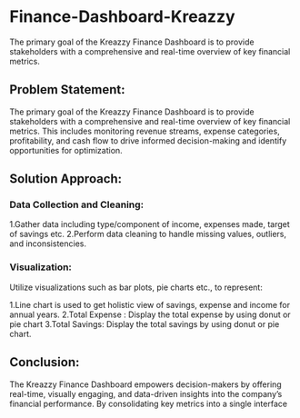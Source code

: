 # Finance-Dashboard-Kreazzy
The primary goal of the Kreazzy Finance Dashboard is to provide stakeholders with a comprehensive and real-time overview of key financial metrics. 

## Problem Statement:
The primary goal of the Kreazzy Finance Dashboard is to provide stakeholders with a comprehensive and real-time overview of key financial metrics. This includes monitoring revenue streams, expense categories, profitability, and cash flow to drive informed decision-making and identify opportunities for optimization.

## Solution Approach:

### Data Collection and Cleaning:

1.Gather data including type/component of income, expenses made, target of savings etc.
2.Perform data cleaning to handle missing values, outliers, and inconsistencies.

### Visualization:
Utilize visualizations such as bar plots, pie charts etc., to represent:

  1.Line chart is used to get holistic view of savings, expense and income for annual years.
  2.Total Expense : Display the total expense by using donut or pie chart
  3.Total Savings: Display the total savings by using donut or pie chart.
  
## Conclusion:
The Kreazzy Finance Dashboard empowers decision-makers by offering real-time, visually engaging, and data-driven insights into the company’s financial performance. By consolidating key metrics into a single interface
